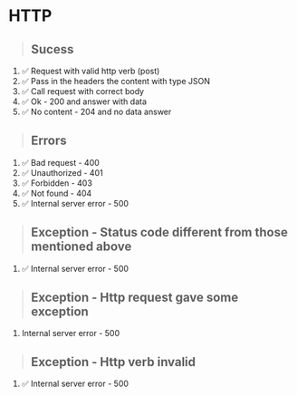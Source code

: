 # HTTP

> ## Sucess
1. ✅ Request with valid http verb (post) 
2. ✅ Pass in the headers the content with type JSON
3. ✅ Call request with correct body
4. ✅ Ok - 200 and answer with data
5. ✅ No content - 204 and no data answer

> ## Errors
1. ✅ Bad request - 400
2. ✅ Unauthorized - 401
3. ✅ Forbidden - 403
4. ✅ Not found - 404
5. ✅ Internal server error - 500

> ## Exception - Status code different from those mentioned above
1. ✅ Internal server error - 500

> ## Exception - Http request gave some exception
1. Internal server error - 500

> ## Exception - Http verb invalid
1. ✅ Internal server error - 500